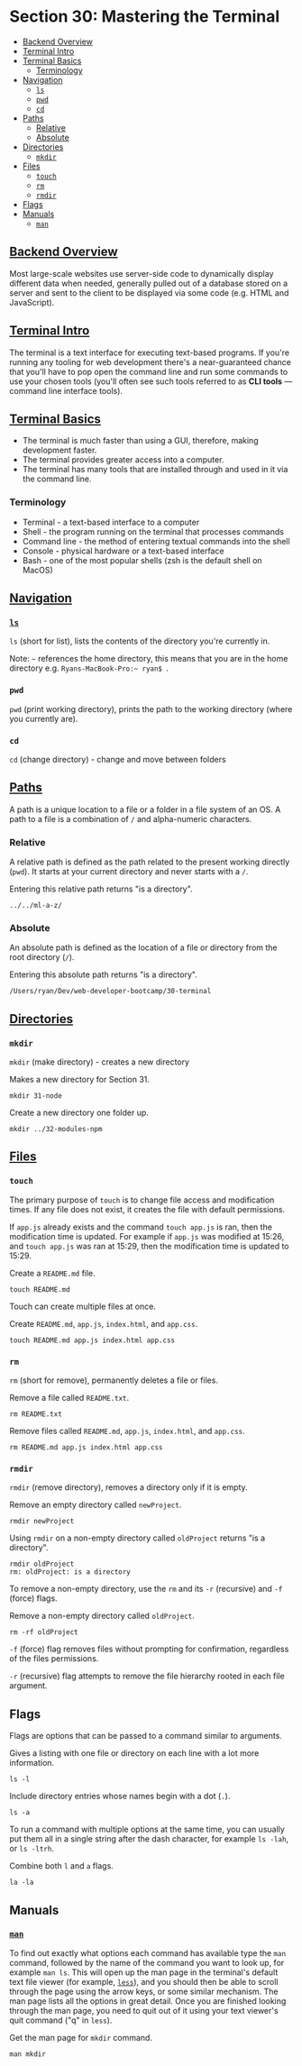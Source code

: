 # Section 30: Mastering the Terminal

- [Backend Overview](#backend-overview)
- [Terminal Intro](#terminal-intro)
- [Terminal Basics](#terminal-basics)
  - [Terminology](#terminology)
- [Navigation](#navigation)
  - [`ls`](#ls)
  - [`pwd`](#pwd)
  - [`cd`](#cd)
- [Paths](#paths)
  - [Relative](#relative)
  - [Absolute](#absolute)
- [Directories](#directories)
  - [`mkdir`](#mkdir)
- [Files](#files)
  - [`touch`](#touch)
  - [`rm`](#rm)
  - [`rmdir`](#rmdir)
- [Flags](#flags)
- [Manuals](#manuals)
  - [`man`](#man)

## [Backend Overview](https://developer.mozilla.org/en-US/docs/Learn/Server-side/First_steps/Introduction)
Most large-scale websites use server-side code to dynamically display different data when needed, generally pulled out of a database stored on a server and sent to the client to be displayed via some code (e.g. HTML and JavaScript).

## [Terminal Intro](https://developer.mozilla.org/en-US/docs/Learn/Tools_and_testing/Understanding_client-side_tools/Command_line#welcome_to_the_terminal)
The terminal is a text interface for executing text-based programs. If you're running any tooling for web development there's a near-guaranteed chance that you'll have to pop open the command line and run some commands to use your chosen tools (you'll often see such tools referred to as **CLI tools** — command line interface tools).

## [Terminal Basics](https://developer.mozilla.org/en-US/docs/Learn/Tools_and_testing/Understanding_client-side_tools/Command_line#basic_built-in_terminal_commands)
- The terminal is much faster than using a GUI, therefore, making development faster.
- The terminal provides greater access into a computer.
- The terminal has many tools that are installed through and used in it via the command line.

### Terminology
- Terminal - a text-based interface to a computer
- Shell - the program running on the terminal that processes commands
- Command line - the method of entering textual commands into the shell
- Console - physical hardware or a text-based interface
- Bash - one of the most popular shells (zsh is the default shell on MacOS)

## [Navigation](https://developer.mozilla.org/en-US/docs/Learn/Tools_and_testing/Understanding_client-side_tools/Command_line#navigation_on_the_command_line)
### [`ls`](https://developer.mozilla.org/en-US/docs/Learn/Tools_and_testing/Understanding_client-side_tools/Command_line#listing_directory_contents)
`ls` (short for list), lists the contents of the directory you're currently in.

Note: `~` references the home directory, this means that you are in the home directory e.g. `Ryans-MacBook-Pro:~ ryan$ `.

### `pwd`
`pwd` (print working directory), prints the path to the working directory (where you currently are).

### `cd`
`cd` (change directory) - change and move between folders

## [Paths](https://www.geeksforgeeks.org/absolute-relative-pathnames-unix/)
A path is a unique location to a file or a folder in a file system of an OS. A path to a file is a combination of `/` and alpha-numeric characters.

### Relative
A relative path is defined as the path related to the present working directly (`pwd`). It starts at your current directory and never starts with a `/`.

Entering this relative path returns "is a directory".
```
../../ml-a-z/
```

### Absolute
An absolute path is defined as the location of a file or directory from the root directory (`/`).

Entering this absolute path returns "is a directory".
```
/Users/ryan/Dev/web-developer-bootcamp/30-terminal
```

## [Directories](https://developer.mozilla.org/en-US/docs/Learn/Tools_and_testing/Understanding_client-side_tools/Command_line#creating_copying_moving_removing)
### `mkdir`
`mkdir` (make directory) - creates a new directory

Makes a new directory for Section 31.
```
mkdir 31-node
```

Create a new directory one folder up.
```
mkdir ../32-modules-npm
```

## [Files](https://developer.mozilla.org/en-US/docs/Learn/Tools_and_testing/Understanding_client-side_tools/Command_line#creating_copying_moving_removing)
### `touch`
The primary purpose of `touch` is to change file access and modification times. If any file does not exist, it creates the file with default permissions.

If `app.js` already exists and the command `touch app.js` is ran, then the modification time is updated. For example if `app.js` was modified at 15:26, and `touch app.js` was ran at 15:29, then the modification time is updated to 15:29.

Create a `README.md` file.
```
touch README.md
```

Touch can create multiple files at once.

Create `README.md`, `app.js`, `index.html`, and `app.css`.
```
touch README.md app.js index.html app.css
```

### `rm`
`rm` (short for remove), permanently deletes a file or files.

Remove a file called `README.txt`.
```
rm README.txt
```

Remove files called `README.md`, `app.js`, `index.html`, and `app.css`.
```
rm README.md app.js index.html app.css
```

### `rmdir`
`rmdir` (remove directory), removes a directory only if it is empty.

Remove an empty directory called `newProject`.
```
rmdir newProject
```

Using `rmdir` on a non-empty directory called `oldProject` returns "is a directory".
```
rmdir oldProject
rm: oldProject: is a directory
```

To remove a non-empty directory, use the `rm` and its `-r` (recursive) and `-f` (force) flags.

Remove a non-empty directory called `oldProject`.
```
rm -rf oldProject
```

`-f` (force) flag removes files without prompting for confirmation, regardless of the files permissions.

`-r` (recursive) flag attempts to remove the file hierarchy rooted in each file argument.

## Flags
Flags are options that can be passed to a command similar to arguments. 

Gives a listing with one file or directory on each line with a lot more information.
```
ls -l
```

Include directory entries whose names begin with a dot (`.`).
```
ls -a
```

To run a command with multiple options at the same time, you can usually put them all in a single string after the dash character, for example `ls -lah`, or `ls -ltrh`.

Combine both `l` and `a` flags.
```
la -la
```

## Manuals
### [`man`](https://en.wikipedia.org/wiki/Man_page)
To find out exactly what options each command has available type the `man` command, followed by the name of the command you want to look up, for example `man ls`. This will open up the man page in the terminal's default text file viewer (for example, [`less`](https://en.wikipedia.org/wiki/Less_(Unix))), and you should then be able to scroll through the page using the arrow keys, or some similar mechanism. The man page lists all the options in great detail. Once you are finished looking through the man page, you need to quit out of it using your text viewer's quit command ("q" in `less`).

Get the man page for `mkdir` command.
```
man mkdir
```